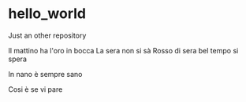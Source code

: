 # hello_world
Just an other repository



Il mattino ha l'oro in bocca
La sera non si sà
Rosso di sera bel tempo si spera

In nano è sempre sano 

Cosi è se vi pare
